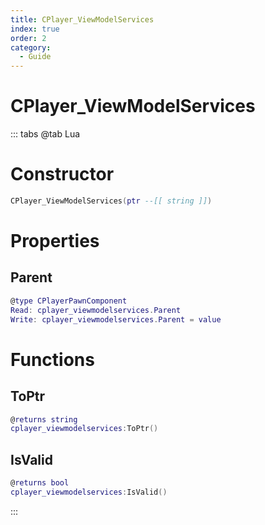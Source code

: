 ```yaml
---
title: CPlayer_ViewModelServices
index: true
order: 2
category:
  - Guide
---
```


# CPlayer_ViewModelServices

::: tabs
@tab Lua
# Constructor
```lua
CPlayer_ViewModelServices(ptr --[[ string ]])
```
# Properties
## Parent 
```lua
@type CPlayerPawnComponent
Read: cplayer_viewmodelservices.Parent
Write: cplayer_viewmodelservices.Parent = value
```
# Functions
## ToPtr
```lua
@returns string
cplayer_viewmodelservices:ToPtr()
```
## IsValid
```lua
@returns bool
cplayer_viewmodelservices:IsValid()
```

:::